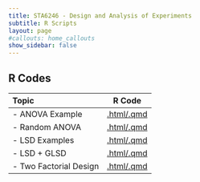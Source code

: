 ```yaml
---
title: STA6246 - Design and Analysis of Experiments
subtitle: R Scripts
layout: page
#callouts: home_callouts
show_sidebar: false
---
```


## R Codes

| **Topic** | **R Code**  |
|:-----------------------|:---:|
| - ANOVA Example  | [.html/.qmd](qmd/ANOVA_Examples.html)
| - Random ANOVA   | [.html/.qmd](rcodes/.html)
| - LSD Examples   | [.html/.qmd](rcodes/.html)
| - LSD + GLSD    | [.html/.qmd](rcodes/.html)
| - Two Factorial Design | [.html/.qmd](rcodes/.html)
